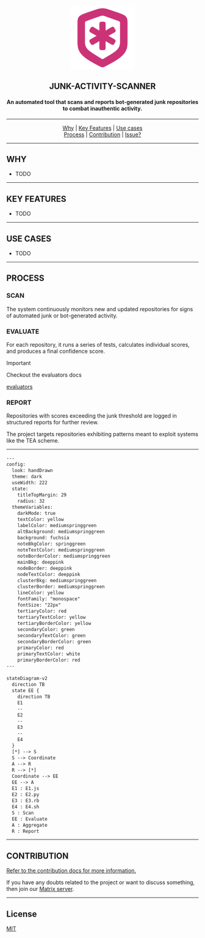 <div align="center">
  <img src=".github/assets/logo.png" width="168px"/>
  <h2>JUNK-ACTIVITY-SCANNER</h2>
  <h4>An automated tool that scans and reports bot-generated junk repositories to combat inauthentic activity.</h4>
</div>

---

<div align="center">
  <a href="#why">Why</a> |
  <a href="#key-features">Key Features</a> |
  <a href="#use-cases">Use cases</a>
</div>
 
<div align="center">
  <a href="#process">Process</a> |
  <a href="#contribution">Contribution</a> |
  <a href="https://github.com/metaory/junk-activity-scanner/issues/new">Issue?</a>
</div>

---

WHY
---
- TODO

---

KEY FEATURES
------------
- TODO

---

USE CASES
---------
- TODO

---

PROCESS
-------

### SCAN
The system continuously monitors new and updated repositories for signs of automated junk or bot-generated activity.

### EVALUATE
For each repository, it runs a series of tests, calculates individual scores, and produces a final confidence score.

> [!Important]
> Checkout the evaluators docs
>
> [evaluators](/evals)

### REPORT
Repositories with scores exceeding the junk threshold are logged in structured reports for further review.

The project targets repositories exhibiting patterns meant to exploit systems like the TEA scheme.

---

```mermaid
---
config:
  look: handDrawn
  theme: dark
  useWidth: 222
  state:
    titleTopMargin: 29
    radius: 32
  themeVariables:
    darkMode: true
    textColor: yellow
    labelColor: mediumspringgreen
    altBackground: mediumspringgreen
    background: fuchsia
    noteBkgColor: springgreen
    noteTextColor: mediumspringgreen
    noteBorderColor: mediumspringgreen
    mainBkg: deeppink
    nodeBorder: deeppink
    nodeTextColor: deeppink
    clusterBkg: mediumspringgreen
    clusterBorder: mediumspringgreen
    lineColor: yellow
    fontFamily: "monospace"
    fontSize: "22px"
    tertiaryColor: red
    tertiaryTextColor: yellow
    tertiaryBorderColor: yellow
    secondaryColor: green
    secondaryTextColor: green
    secondaryBorderColor: green
    primaryColor: red
    primaryTextColor: white
    primaryBorderColor: red
---

stateDiagram-v2
  direction TB
  state EE {
    direction TB
    E1
    --
    E2
    --
    E3
    --
    E4
  }
  [*] --> S
  S --> Coordinate
  A --> R
  R --> [*]
  Coordinate --> EE
  EE --> A
  E1 : E1.js
  E2 : E2.py
  E3 : E3.rb
  E4 : E4.sh
  S : Scan
  EE : Evaluate
  A : Aggregate
  R : Report
```

---

CONTRIBUTION
------------

[Refer to the contribution docs for more information.](https://github.com/metaory/junk-activity-scanner?tab=coc-ov-file)

If you have any doubts related to the project or want to discuss something, then join our [Matrix server](https://matrix.to/#/#junk:gitter.im).

---

License
-------
[MIT](LICENSE)

